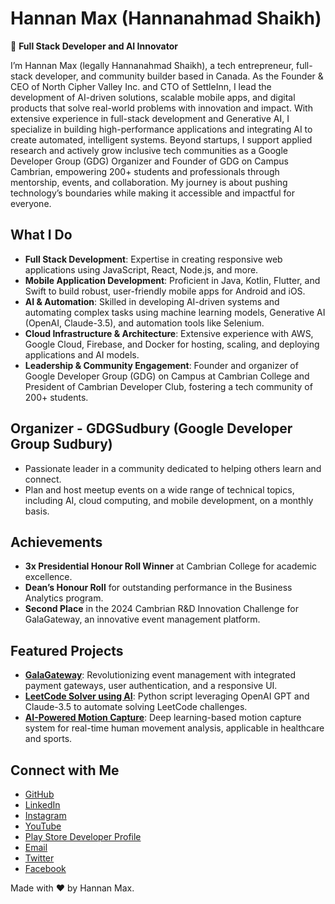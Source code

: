# Hannan Max (Hannanahmad Shaikh)

🚀 **Full Stack Developer and AI Innovator**

I’m Hannan Max (legally Hannanahmad Shaikh), a tech entrepreneur, full-stack developer, and community builder based in Canada. As the Founder & CEO of North Cipher Valley Inc. and CTO of SettleInn, I lead the development of AI-driven solutions, scalable mobile apps, and digital products that solve real-world problems with innovation and impact. With extensive experience in full-stack development and Generative AI, I specialize in building high-performance applications and integrating AI to create automated, intelligent systems. Beyond startups, I support applied research and actively grow inclusive tech communities as a Google Developer Group (GDG) Organizer and Founder of GDG on Campus Cambrian, empowering 200+ students and professionals through mentorship, events, and collaboration. My journey is about pushing technology’s boundaries while making it accessible and impactful for everyone.

## What I Do

- **Full Stack Development**: Expertise in creating responsive web applications using JavaScript, React, Node.js, and more.
- **Mobile Application Development**: Proficient in Java, Kotlin, Flutter, and Swift to build robust, user-friendly mobile apps for Android and iOS.
- **AI & Automation**: Skilled in developing AI-driven systems and automating complex tasks using machine learning models, Generative AI (OpenAI, Claude-3.5), and automation tools like Selenium.
- **Cloud Infrastructure & Architecture**: Extensive experience with AWS, Google Cloud, Firebase, and Docker for hosting, scaling, and deploying applications and AI models.
- **Leadership & Community Engagement**: Founder and organizer of Google Developer Group (GDG) on Campus at Cambrian College and President of Cambrian Developer Club, fostering a tech community of 200+ students.

## Organizer - GDGSudbury (Google Developer Group Sudbury)

- Passionate leader in a community dedicated to helping others learn and connect.
- Plan and host meetup events on a wide range of technical topics, including AI, cloud computing, and mobile development, on a monthly basis.

## Achievements

- **3x Presidential Honour Roll Winner** at Cambrian College for academic excellence.
- **Dean’s Honour Roll** for outstanding performance in the Business Analytics program.
- **Second Place** in the 2024 Cambrian R&D Innovation Challenge for GalaGateway, an innovative event management platform.

## Featured Projects

- **[GalaGateway](https://github.com/hannanmax)**: Revolutionizing event management with integrated payment gateways, user authentication, and a responsive UI.
- **[LeetCode Solver using AI](https://github.com/hannanmax)**: Python script leveraging OpenAI GPT and Claude-3.5 to automate solving LeetCode challenges.
- **[AI-Powered Motion Capture](https://github.com/hannanmax)**: Deep learning-based motion capture system for real-time human movement analysis, applicable in healthcare and sports.

## Connect with Me

- [GitHub](https://github.com/hannanmax)
- [LinkedIn](https://www.linkedin.com/in/hannanmax/)
- [Instagram](https://www.instagram.com/hannan_max/)
- [YouTube](https://www.youtube.com/channel/UCP6ATvQ5igEoX7JI6gQIENg)
- [Play Store Developer Profile](https://play.google.com/store/apps/dev?id=7261248402572870851)
- [Email](mailto:hannanmaxdev@gmail.com)
- [Twitter](https://twitter.com/hannanmax)
- [Facebook](https://www.facebook.com/hannanmaxdeveloper/)

Made with ❤ by Hannan Max.
